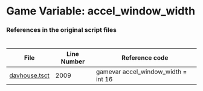 # Game Variable: accel_window_width
### References in the original script files

#

| File | Line Number | Reference code |
| --- | --- | --- |
| [davhouse.tsct](../../../out/davhouse.tsct#L2009) | 2009 | gamevar accel_window_width = int 16 |

